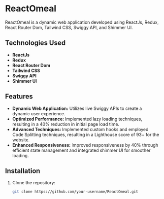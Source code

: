 # ReactOmeal

ReactOmeal is a dynamic web application developed using ReactJs, Redux, React Router Dom, Tailwind CSS, Swiggy API, and Shimmer UI.

## Technologies Used

- **ReactJs**
- **Redux**
- **React Router Dom**
- **Tailwind CSS**
- **Swiggy API**
- **Shimmer UI**

## Features

- **Dynamic Web Application:** Utilizes live Swiggy APIs to create a dynamic user experience.
- **Optimized Performance:** Implemented lazy loading techniques, resulting in a 40% reduction in initial page load time.
- **Advanced Techniques:** Implemented custom hooks and employed Code Splitting techniques, resulting in a Lighthouse score of 93+ for the website.
- **Enhanced Responsiveness:** Improved responsiveness by 40% through efficient state management and integrated shimmer UI for smoother loading.

## Installation

1. Clone the repository:

   ```bash
   git clone https://github.com/your-username/ReactOmeal.git

